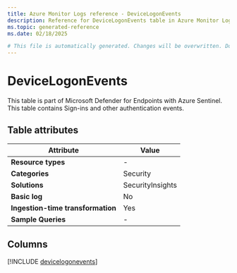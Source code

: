 ```yaml
---
title: Azure Monitor Logs reference - DeviceLogonEvents
description: Reference for DeviceLogonEvents table in Azure Monitor Logs.
ms.topic: generated-reference
ms.date: 02/18/2025

# This file is automatically generated. Changes will be overwritten. Do not change this file directly.
---
```


# DeviceLogonEvents

This table is part of Microsoft Defender for Endpoints with Azure Sentinel. This table contains Sign-ins and other authentication events.


## Table attributes

|Attribute|Value|
|---|---|
|**Resource types**|-|
|**Categories**|Security|
|**Solutions**| SecurityInsights|
|**Basic log**|No|
|**Ingestion-time transformation**|Yes|
|**Sample Queries**|-|



## Columns
  
[!INCLUDE [devicelogonevents](~/reusable-content/ce-skilling/azure/includes/azure-monitor/reference/tables/devicelogonevents-include.md)]
